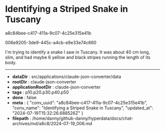 # Identifying a Striped Snake in Tuscany

a8c84bee-c417-411a-9c07-4c25e315e41b

006e9205-3de9-445c-a4cb-e9e33e74c660

I'm trying to identify a snake I saw in Tuscany. It was about 40 cm long, slim, and had maybe 6 yellow and black stripes running the length of its body.

---

* **dataDir** : src/applications/claude-json-converter/data
* **rootDir** : claude-json-converter
* **applicationRootDir** : claude-json-converter
* **tags** : p10.p20.p30.p40.p50
* **done** : false
* **meta** : {
  "conv_uuid": "a8c84bee-c417-411a-9c07-4c25e315e41b",
  "conv_name": "Identifying a Striped Snake in Tuscany",
  "updated_at": "2024-07-19T15:32:26.688526Z"
}
* **filepath** : /home/danny/github-danny/hyperdata/docs/chat-archives/md/a8c8/2024-07-19_006.md